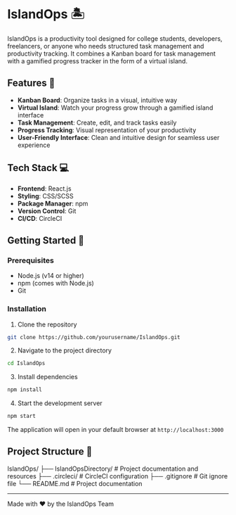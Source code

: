 # IslandOps 🏝️

IslandOps is a productivity tool designed for college students, developers, freelancers, or anyone who needs structured task management and productivity tracking. It combines a Kanban board for task management with a gamified progress tracker in the form of a virtual island.

## Features 🌟

- **Kanban Board**: Organize tasks in a visual, intuitive way
- **Virtual Island**: Watch your progress grow through a gamified island interface
- **Task Management**: Create, edit, and track tasks easily
- **Progress Tracking**: Visual representation of your productivity
- **User-Friendly Interface**: Clean and intuitive design for seamless user experience

## Tech Stack 💻

- **Frontend**: React.js
- **Styling**: CSS/SCSS
- **Package Manager**: npm
- **Version Control**: Git
- **CI/CD**: CircleCI

## Getting Started 🚀

### Prerequisites

- Node.js (v14 or higher)
- npm (comes with Node.js)
- Git

### Installation

1. Clone the repository
```bash
git clone https://github.com/yourusername/IslandOps.git
```

2. Navigate to the project directory
```bash
cd IslandOps
```

3. Install dependencies
```bash
npm install
```

4. Start the development server
```bash
npm start
```

The application will open in your default browser at `http://localhost:3000`

## Project Structure 📁

IslandOps/
├── IslandOpsDirectory/ # Project documentation and resources
├── .circleci/ # CircleCI configuration
├── .gitignore # Git ignore file
└── README.md # Project documentation

---

Made with ❤️ by the IslandOps Team
